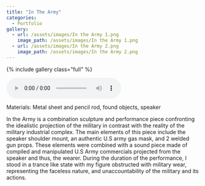 ```yaml
---
title: "In The Army"
categories:
  - Portfolio
gallery:
  - url: /assets/images/In the Army 1.png
    image_path: /assets/images/In the Army 1.png
  - url: /assets/images/In the Army 2.png
    image_path: /assets/images/In the Army 2.png
---
```

{% include gallery class="full" %}

<audio controls>
  <source src="/audio/Tin the army.mp3" type="audio/mp3">
</audio>

Materials: Metal sheet and pencil rod, found objects, speaker

In the Army is a combination sculpture and performance piece confronting the idealistic projection of the military in contrast with the reality of the military industrial complex. The main elements of this piece include the speaker shoulder mount, an authentic U.S army gas mask, and 2 welded gun props. 
These elements were combined with a sound piece made of compiled and manipulated U.S Army commercials projected from the speaker and thus, the wearer. During the duration of the performance, I stood in a trance like state with my figure obstructed with military wear, representing the faceless nature, and unaccountability of the military and its actions. 
